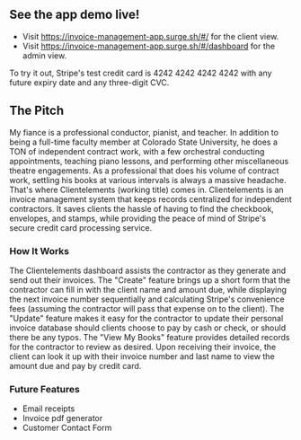## See the app demo live!
* Visit https://invoice-management-app.surge.sh/#/ for the client view.
* Visit https://invoice-management-app.surge.sh/#/dashboard for the admin view.

To try it out, Stripe's test credit card is 4242 4242 4242 4242 with any future expiry date and any three-digit CVC.

## The Pitch
My fiance is a professional conductor, pianist, and teacher. In addition to being a full-time faculty member at Colorado State University, he does a TON of independent contract work, with a few orchestral conducting appointments, teaching piano lessons, and performing other miscellaneous theatre engagements. As a professional that does his volume of contract work, settling his books at various intervals is always a massive headache. That's where Clientelements (working title) comes in. Clientelements is an invoice management system that keeps records centralized for independent contractors. It saves clients the hassle of having to find the checkbook, envelopes, and stamps, while providing the peace of mind of Stripe's secure credit card processing service.

### How It Works
The Clientelements dashboard assists the contractor as they generate and send out their invoices. The "Create" feature brings up a short form that the contractor can fill in with the client name and amount due, while displaying the next invoice number sequentially and calculating Stripe's convenience fees (assuming the contractor will pass that expense on to the client). The "Update" feature makes it easy for the contractor to update their personal invoice database should clients choose to pay by cash or check, or should there be any typos. The "View My Books" feature provides detailed records for the contractor to review as desired. Upon receiving their invoice, the client can look it up with their invoice number and last name to view the amount due and pay by credit card.

### Future Features
* Email receipts
* Invoice pdf generator
* Customer Contact Form